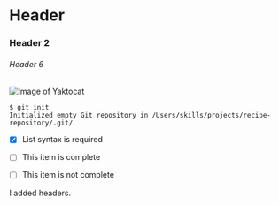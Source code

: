 # Header
### Header 2
###### Header 6



![Image of Yaktocat](https://octodex.github.com/images/yaktocat.png)

```
$ git init
Initialized empty Git repository in /Users/skills/projects/recipe-repository/.git/
```

- [x] List syntax is required
- [ ] This item is complete
- [ ] This item is not complete









I added headers.
